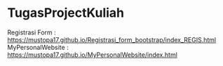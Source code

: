 # TugasProjectKuliah

 Registrasi Form : https://mustopa17.github.io/Registrasi_form_bootstrap/index_REGIS.html
 MyPersonalWebsite : https://mustopa17.github.io/MyPersonalWebsite/index.html
